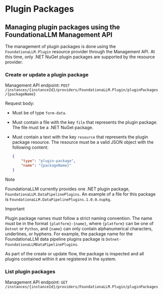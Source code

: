 # Plugin Packages

## Managing plugin packages using the FoundationaLLM Management API

The management of plugin packages is done using the `FoundationaLLM.Plugin` resource provider through the Management API.
At this time, only .NET NuGet plugin packages are supported by the resource provider.

### Create or update a plugin package

Management API endpoint: `POST /instances/{instanceId}/providers/FoundationaLLM.Plugin/pluginPackages/{packageName}`

Request body:
- Must be of type `form-data`.
- Must contain a file with the key `file` that represents the plugin package. The file must be a .NET NuGet package.
- Must contain a text with the key `resource` that represents the plugin package resource. The resource must be a valid JSON object with the following content:

    ```json
    {
        "type": "plugin-package",
        "name": "{packageName}"
    }
    ```

>[!NOTE]
> FoundationaLLM currently provides one .NET plugin package, `FoundationaLLM.DataPipelinePlugins`. An example of a file for this package is `FoundationaLLM.DataPipelinePlugins.1.0.0.nupkg`.

>[!IMPORTANT]
> Plugin package names must follow a strict naming convention. The name must be in the format `{platform}-{name}`, where `{platform}` can be one of `Dotnet` or `Python`, and `{name}` can only contain alphanumerical characters, underlines, or hyphens. For example, the package name for the FoundationaLLM data pipeline plugins package is `Dotnet-FoundationaLLMDataPipelinePlugins`.

As part of the create or update flow, the package is inspected and all plugins contained within it are registered in the system.

### List plugin packages

Management API endpoint: `GET /instances/{instanceId}/providers/FoundationaLLM.Plugin/pluginPackages`
